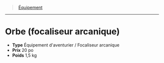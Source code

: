 ﻿---
!Equipment
Type: Équipement d'aventurier / Focaliseur arcanique
Price: 20 po
Weight: 1,5 kg
Id: equipment_hd.md#orbe-focaliseur-arcanique
ParentLink: equipment_hd.md#Équipement
Name: Orbe (focaliseur arcanique)
ParentName: Équipement
NameLevel: 1
---
> [Équipement](hd_equipment.md)

---

# Orbe (focaliseur arcanique)

- **Type** Équipement d'aventurier / Focaliseur arcanique
- **Prix** 20 po
- **Poids** 1,5 kg


